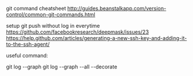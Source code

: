 
git command cheatsheet http://guides.beanstalkapp.com/version-control/common-git-commands.html

setup git push without log in everytime
https://github.com/facebookresearch/deepmask/issues/23
https://help.github.com/articles/generating-a-new-ssh-key-and-adding-it-to-the-ssh-agent/

useful command:

git log --graph
git log --graph --all --decorate
